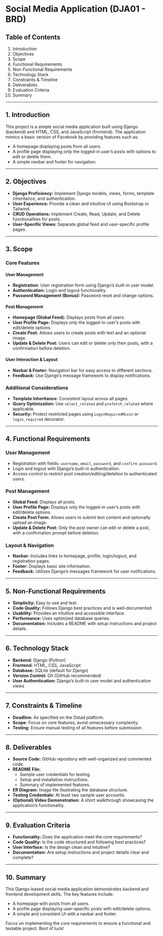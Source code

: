 # Social Media Application (DJA01 - BRD)

## Table of Contents
1. Introduction
2. Objectives
3. Scope
4. Functional Requirements
5. Non-Functional Requirements
6. Technology Stack
7. Constraints & Timeline
8. Deliverables
9. Evaluation Criteria
10. Summary

---

## 1. Introduction
This project is a simple social media application built using Django (backend) and HTML, CSS, and JavaScript (frontend). The application mimics a basic version of Facebook by providing features such as:
- A homepage displaying posts from all users.
- A profile page displaying only the logged-in user’s posts with options to edit or delete them.
- A simple navbar and footer for navigation.

---

## 2. Objectives
- **Django Proficiency:** Implement Django models, views, forms, template inheritance, and authentication.
- **User Experience:** Provide a clean and intuitive UI using Bootstrap or Tailwind.
- **CRUD Operations:** Implement Create, Read, Update, and Delete functionalities for posts.
- **User-Specific Views:** Separate global feed and user-specific profile pages.

---

## 3. Scope
### Core Features
#### User Management
- **Registration:** User registration form using Django’s built-in user model.
- **Authentication:** Login and logout functionality.
- **Password Management (Bonus):** Password reset and change options.

#### Post Management
- **Homepage (Global Feed):** Displays posts from all users.
- **User Profile Page:** Displays only the logged-in user’s posts with edit/delete options.
- **Create Post:** Allows users to create posts with text and an optional image.
- **Update & Delete Post:** Users can edit or delete only their posts, with a confirmation before deletion.

#### User Interaction & Layout
- **Navbar & Footer:** Navigation bar for easy access to different sections.
- **Feedback:** Use Django’s message framework to display notifications.

### Additional Considerations
- **Template Inheritance:** Consistent layout across all pages.
- **Query Optimization:** Use `select_related` and `prefetch_related` where applicable.
- **Security:** Protect restricted pages using `LoginRequiredMixin` or `login_required` decorator.

---

## 4. Functional Requirements
### User Management
- Registration with fields: `username`, `email`, `password`, and `confirm password`.
- Login and logout with Django’s built-in authentication.
- Access control to restrict post creation/editing/deletion to authenticated users.

### Post Management
- **Global Feed:** Displays all posts.
- **User Profile Page:** Displays only the logged-in user’s posts with edit/delete options.
- **Create Post Form:** Allows users to submit text content and optionally upload an image.
- **Update & Delete Post:** Only the post owner can edit or delete a post, with a confirmation prompt before deletion.

### Layout & Navigation
- **Navbar:** Includes links to homepage, profile, login/logout, and registration pages.
- **Footer:** Displays basic site information.
- **Feedback:** Utilizes Django’s messages framework for user notifications.

---

## 5. Non-Functional Requirements
- **Simplicity:** Easy to use and test.
- **Code Quality:** Follows Django best practices and is well-documented.
- **Usability:** Provides an intuitive and accessible interface.
- **Performance:** Uses optimized database queries.
- **Documentation:** Includes a README with setup instructions and project details.

---

## 6. Technology Stack
- **Backend:** Django (Python)
- **Frontend:** HTML, CSS, JavaScript
- **Database:** SQLite (default for Django)
- **Version Control:** Git (GitHub recommended)
- **User Authentication:** Django’s built-in user model and authentication views

---

## 7. Constraints & Timeline
- **Deadline:** As specified on the Ostad platform.
- **Scope:** Focus on core features; avoid unnecessary complexity.
- **Testing:** Ensure manual testing of all features before submission.

---

## 8. Deliverables
- **Source Code:** GitHub repository with well-organized and commented code.
- **README File:**
  - Sample user credentials for testing.
  - Setup and installation instructions.
  - Summary of implemented features.
- **ER Diagram:** Image file illustrating the database structure.
- **Testing Credentials:** At least two sample user accounts.
- **(Optional) Video Demonstration:** A short walkthrough showcasing the application’s functionality.

---

## 9. Evaluation Criteria
- **Functionality:** Does the application meet the core requirements?
- **Code Quality:** Is the code structured and following best practices?
- **User Interface:** Is the design clean and intuitive?
- **Documentation:** Are setup instructions and project details clear and complete?

---

## 10. Summary
This Django-based social media application demonstrates backend and frontend development skills. The key features include:
- A homepage with posts from all users.
- A profile page displaying user-specific posts with edit/delete options.
- A simple and consistent UI with a navbar and footer.

Focus on implementing the core requirements to ensure a functional and testable project. Best of luck!

